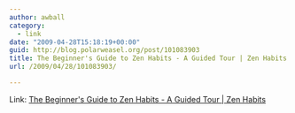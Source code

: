 ```yaml
---
author: awball
category:
  - link
date: "2009-04-28T15:18:19+00:00"
guid: http://blog.polarweasel.org/post/101083903
title: The Beginner's Guide to Zen Habits - A Guided Tour | Zen Habits
url: /2009/04/28/101083903/

---
```

Link: [The Beginner's Guide to Zen Habits - A Guided Tour \| Zen Habits](http://zenhabits.net/2008/07/the-beginners-guide-to-zen-habits-a-guided-tour/)
